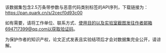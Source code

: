 该数据集包含2.5万条带参数与恶意代码类别标签的API序列，下载链接为：https://pan.quark.cn/s/2cecf0d93c00

如有需要，请将工作单位、联系方式、使用目的以及实验室截图发往作者邮箱694717399@qq.com以获取验证码。

为保护作者的知识产权，论文正式发表且实验结项后才会对数据集完全公开，请谅解。
